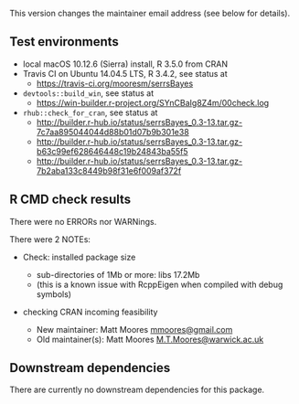This version changes the maintainer email address (see below for details).

## Test environments
* local macOS 10.12.6 (Sierra) install, R 3.5.0 from CRAN
* Travis CI on Ubuntu 14.04.5 LTS, R 3.4.2, see status at
    + <https://travis-ci.org/mooresm/serrsBayes>
* `devtools::build_win`, see status at
    + <https://win-builder.r-project.org/SYnCBaIg8Z4m/00check.log>
* `rhub::check_for_cran`, see status at
    + <http://builder.r-hub.io/status/serrsBayes_0.3-13.tar.gz-7c7aa895044044d88b01d07b9b301e38>
    + <http://builder.r-hub.io/status/serrsBayes_0.3-13.tar.gz-b63c99ef628646448c19b24843ba55f5>
    + <http://builder.r-hub.io/status/serrsBayes_0.3-13.tar.gz-7b2aba133c8449b98f31e6f009af372f>

## R CMD check results
There were no ERRORs nor WARNings. 

There were 2 NOTEs:

* Check: installed package size 
    - sub-directories of 1Mb or more: libs 17.2Mb 
    - (this is a known issue with RcppEigen when compiled with debug symbols)

* checking CRAN incoming feasibility
    - New maintainer:  Matt Moores <mmoores@gmail.com>
    - Old maintainer(s): Matt Moores <M.T.Moores@warwick.ac.uk>

## Downstream dependencies
There are currently no downstream dependencies for this package.
